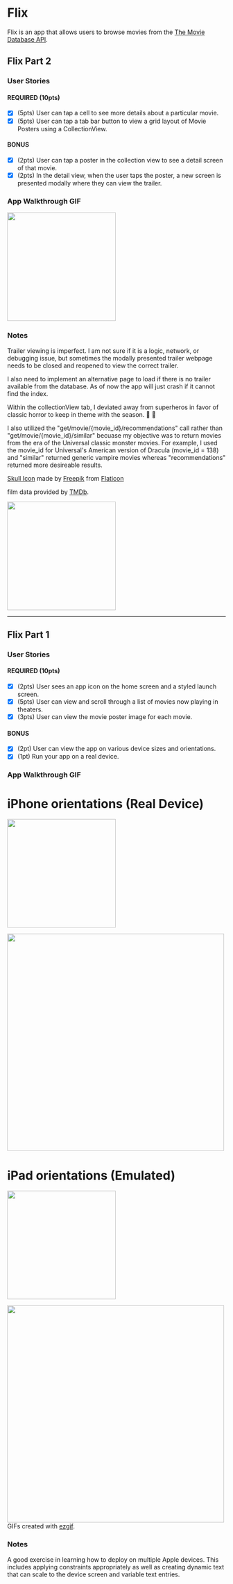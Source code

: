 # Flix

Flix is an app that allows users to browse movies from the [The Movie Database API](http://docs.themoviedb.apiary.io/#).

## Flix Part 2

### User Stories

#### REQUIRED (10pts)
- [x] (5pts) User can tap a cell to see more details about a particular movie.
- [x] (5pts) User can tap a tab bar button to view a grid layout of Movie Posters using a CollectionView.

#### BONUS
- [x] (2pts) User can tap a poster in the collection view to see a detail screen of that movie.
- [x] (2pts) In the detail view, when the user taps the poster, a new screen is presented modally where they can view the trailer.

### App Walkthrough GIF

<img src="https://github.com/ralphjus/Flix/blob/main/Flix/Assets.xcassets/TrailerView.gif" width=250><br>

### Notes

Trailer viewing is imperfect. I am not sure if it is a logic, network, or debugging issue, but sometimes the modally presented trailer webpage needs to be closed and reopened to view the correct trailer.

I also need to implement an alternative page to load if there is no trailer available from the database. As of now the app will just crash if it cannot find the index.

Within the collectionView tab, I deviated away from superheros in favor of classic horror to keep in theme with the season.  :jack_o_lantern: :ghost:

I also utilized the "get/movie/{movie_id}/recommendations" call rather than "get/movie/{movie_id}/similar" becuase my objective was to return movies from the era of the Universal classic monster movies. For example, I used the movie_id for Universal's American version of Dracula (movie_id = 138) and "similar" returned generic vampire movies whereas "recommendations" returned more desireable results.

[Skull Icon](https://www.flaticon.com/free-icon/skull_556209?term=skull&page=1&position=1) made by [Freepik](http://www.freepik.com/) from [Flaticon](https://www.flaticon.com/)

film data provided by [TMDb](https://www.themoviedb.org/).

<img src="https://www.themoviedb.org/assets/2/v4/logos/v2/blue_long_1-8ba2ac31f354005783fab473602c34c3f4fd207150182061e425d366e4f34596.svg" width=250>



---

## Flix Part 1

### User Stories

#### REQUIRED (10pts)
- [x] (2pts) User sees an app icon on the home screen and a styled launch screen.
- [x] (5pts) User can view and scroll through a list of movies now playing in theaters.
- [x] (3pts) User can view the movie poster image for each movie.

#### BONUS
- [x] (2pt) User can view the app on various device sizes and orientations.
- [x] (1pt) Run your app on a real device.

### App Walkthrough GIF

# iPhone orientations (Real Device)
<img src="https://github.com/ralphjus/Flix/blob/main/Flix/Assets.xcassets/iPhonePortrait.gif" width=250><br>

<img src="https://github.com/ralphjus/Flix/blob/main/Flix/Assets.xcassets/iPhoneLandscape.gif" width=500><br>

# iPad orientations (Emulated)
<img src="https://github.com/ralphjus/Flix/blob/main/Flix/Assets.xcassets/iPadPortrait.gif" width=250><br>

<img src="https://github.com/ralphjus/Flix/blob/main/Flix/Assets.xcassets/iPadLandscape.gif" width=500><br>
GIFs created with [ezgif](https://ezgif.com/).



### Notes
A good exercise in learning how to deploy on multiple Apple devices. This includes applying constraints appropriately as well as creating dynamic text that can scale to the device screen and variable text entries. 
